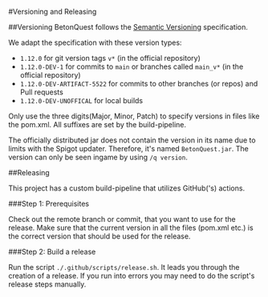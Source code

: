 #Versioning and Releasing

##Versioning
BetonQuest follows the [Semantic Versioning](https://semver.org/) specification.

We adapt the specification with these version types:
* `1.12.0` for git version tags `v*` (in the official repository)
* `1.12.0-DEV-1` for commits to `main` or branches called `main_v*` (in the official repository)
* `1.12.0-DEV-ARTIFACT-5522` for commits to other branches (or repos) and Pull requests
* `1.12.0-DEV-UNOFFICAL` for local builds

Only use the three digits(Major, Minor, Patch) to specify versions in files like the pom.xml. All suffixes are set
by the build-pipeline.

The officially distributed jar does not contain the version in its name due to limits with the Spigot updater.
Therefore, it's named `BetonQuest.jar`. The version can only be seen ingame by using `/q version`.

##Releasing

This project has a custom build-pipeline that utilizes GitHub('s) actions.

###Step 1: Prerequisites

Check out the remote branch or commit, that you want to use for the release.
Make sure that the current version in all the files (pom.xml etc.) is the correct version that should be used for the release.

###Step 2: Build a release

Run the script `./.github/scripts/release.sh`. It leads you through the creation of a release.
If you run into errors you may need to do the script's release steps manually. 
